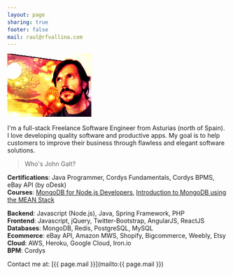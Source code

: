 ```yaml
---
layout: page
sharing: true
footer: false
mail: raul@rfvallina.com
---
```



<img src="../images/logo_me.png" class="center" title="me"/>


I'm a full-stack Freelance Software Engineer from Asturias (north of Spain). I love developing quality software and productive apps. My goal is to help customers to improve their business through flawless and elegant software solutions.
> Who's John Galt?

**Certifications**: Java Programmer, Cordys Fundamentals, Cordys BPMS, eBay API (by oDesk)	
**Courses**: [MongoDB for Node.js Developers](https://university.mongodb.com/courses/M101JS/about), [Introduction to MongoDB using the MEAN Stack](https://www.edx.org/course/introduction-mongodb-using-mean-stack-mongodbx-m101x-0)


**Backend**: Javascript (Node.js), Java, Spring Framework, PHP  
**Frontend**: Javascript, jQuery, Twitter-Bootstrap, AngularJS, ReactJS		
**Databases**: MongoDB, Redis, PostgreSQL, MySQL	
**Ecommerce**: eBay API, Amazon MWS, Shopify, Bigcommerce, Weebly, Etsy		
**Cloud**: AWS, Heroku, Google Cloud, Iron.io	
**BPM**: Cordys 	


Contact me at: [{{ page.mail }}](mailto:{{ page.mail }})









